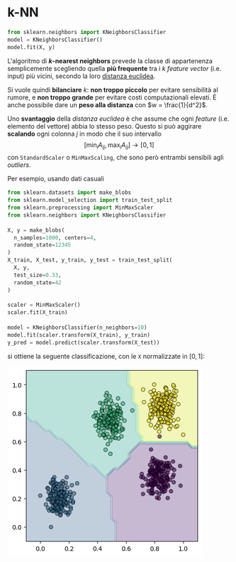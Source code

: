 # k-NN

```py
from sklearn.neighbors import KNeighborsClassifier
model = KNeighborsClassifier()
model.fit(X, y)
```

L'algoritmo di **$k$-nearest neighbors** prevede la classe di appartenenza semplicemente scegliendo quella **più frequente** tra i $k$ _feature vector_ (i.e. input) più vicini, secondo la loro [distanza euclidea](https://en.wikipedia.org/wiki/Euclidean_distance).

Si vuole quindi **bilanciare** $k$: **non troppo piccolo** per evitare sensibilità al rumore, e **non troppo grande** per evitare costi computazionali elevati.
È anche possibile dare un **peso alla distanza** con $w = \frac{1}{d^2}$.

Uno **svantaggio** della _distanza euclidea_ è che assume che ogni _feature_ (i.e. elemento del vettore) abbia lo stesso peso.
Questo si può aggirare **scalando** ogni colonna $j$ in modo che il suo intervallo
$$
\left[\min_i A_{ij}, \max_i A_{ij}\right] \to [0, 1]
$$
con `StandardScaler` o `MinMaxScaling`, che sono però entrambi sensibili agli _outliers_.

Per esempio, usando dati casuali
```python
from sklearn.datasets import make_blobs
from sklearn.model_selection import train_test_split
from sklearn.preprocessing import MinMaxScaler
from sklearn.neighbors import KNeighborsClassifier

X, y = make_blobs(
  n_samples=1000, centers=4,
  random_state=12345
)
X_train, X_test, y_train, y_test = train_test_split(
  X, y,
  test_size=0.33,
  random_state=42
)

scaler = MinMaxScaler()
scaler.fit(X_train)

model = KNeighborsClassifier(n_neighbors=10)
model.fit(scaler.transform(X_train), y_train)
y_pred = model.predict(scaler.transform(X_test))
```
si ottiene la seguente classificazione, con le `X` normalizzate in $[0, 1]$:

![Scatter plot dei confini dei data point normalizzati](assets/01.png)
